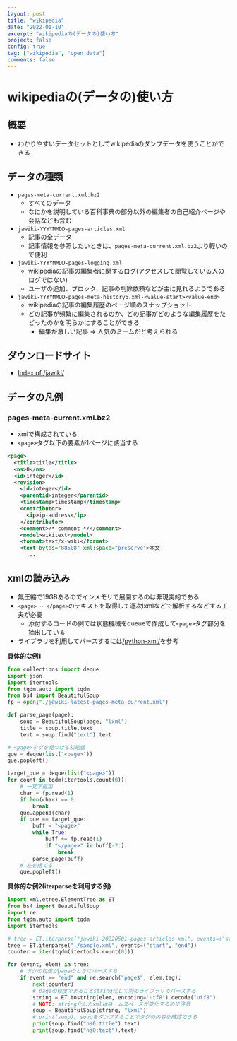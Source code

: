 ```yaml
---
layout: post
title: "wikipedia"
date: "2022-01-10"
excerpt: "wikipediaの(データの)使い方"
project: false
config: true
tag: ["wikipedia", "open data"]
comments: false
---
```


# wikipediaの(データの)使い方

## 概要
 - わかりやすいデータセットとしてwikipediaのダンプデータを使うことができる

## データの種類
 - `pages-meta-current.xml.bz2`
   - すべてのデータ
   - なにかを説明している百科事典の部分以外の編集者の自己紹介ページや会話なども含む
 - `jawiki-YYYYMMDD-pages-articles.xml`
   - 記事の全データ
   - 記事情報を参照したいときは、`pages-meta-current.xml.bz2`より軽いので便利
 - `jawiki-YYYYMMDD-pages-logging.xml`
   - wikipediaの記事の編集者に関するログ(アクセスして閲覧している人のログではない)
   - ユーザの追加、ブロック、記事の削除依頼などが主に見れるようである
 - `jawiki-YYYYMMDD-pages-meta-history6.xml-<value-start><value-end>`
   - wikipediaの記事の編集履歴のページ順のスナップショット
   - どの記事が頻繁に編集されるのか、どの記事がどのような編集履歴をたどったのかを明らかにすることができる
     - 編集が激しい記事 => 人気のミームだと考えられる

## ダウンロードサイト
 - [Index of /jawiki/](https://dumps.wikimedia.org/jawiki/)

## データの凡例

### pages-meta-current.xml.bz2
 - xmlで構成されている
 - `<page>`タグ以下の要素が1ページに該当する

```xml
<page>
  <title>title</title>
  <ns>0</ns>
  <id>integer</id>
  <revision>
    <id>integer</id>
    <parentid>integer</parentid>
    <timestamp>timestamp</timestamp>
    <contributor>
      <ip>ip-address</ip>
    </contributor>
    <comment>/* comment */</comment>
    <model>wikitext</model>
    <format>text/x-wiki</format>
    <text bytes="88508" xml:space="preserve">本文
      ...
```

## xmlの読み込み
 - 無圧縮で19GBあるのでインメモリで展開するのは非現実的である
 - `<page> ~ </page>`のテキストを取得して逐次lxmlなどで解析するなどする工夫が必要
   - 添付するコードの例では状態機械をqueueで作成して`<page>`タグ部分を抽出している
 - ライブラリを利用してパースするには[/python-xml/](/python-xml/)を参考

**具体的な例1**  
```python
from collections import deque
import json
import itertools
from tqdm.auto import tqdm
from bs4 import BeautifulSoup
fp = open("./jawiki-latest-pages-meta-current.xml")

def parse_page(page):
    soup = BeautifulSoup(page, "lxml")
    title = soup.title.text
    text = soup.find("text").text

# <page>タグを見つける初期値
que = deque(list("<page>"))
que.popleft()

target_que = deque(list("<page>"))
for count in tqdm(itertools.count(0)):
    # 一文字追加
    char = fp.read(1)
    if len(char) == 0:
        break
    que.append(char)
    if que == target_que:
        buff = "<page>"
        while True:
            buff += fp.read(1)
            if "</page>" in buff[-7:]:
                break
        parse_page(buff)
    # 左を捨てる
    que.popleft()
```

**具体的な例2(iterparseを利用する例)**
```python
import xml.etree.ElementTree as ET
from bs4 import BeautifulSoup
import re
from tqdm.auto import tqdm
import itertools

# tree = ET.iterparse("jawiki-20220501-pages-articles.xml", events=("start", "end"))
tree = ET.iterparse("./sample.xml", events=("start", "end"))
counter = iter(tqdm(itertools.count(0)))

for (event, elem) in tree:
    # タグの粒度がpageのときにパースする
    if event == "end" and re.search("page$", elem.tag):
        next(counter)
        # pageの粒度でまるごとstring化して別のライブラリでパースする
        string = ET.tostring(elem, encoding='utf8').decode("utf8")
        # NOTE; string化したxmlはネームスペースが変化するので注意
        soup = BeautifulSoup(string, "lxml")
        # print(soup); soupをダンプすることでタグの内容を確認できる
        print(soup.find("ns0:title").text)
        print(soup.find("ns0:text").text)
```
